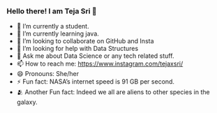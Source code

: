 ### Hello there! I am Teja Sri 👋



- 🔭 I’m currently a student. 
- 🌱 I’m currently learning java.
- 👯 I’m looking to collaborate on GitHub and Insta
- 🤔 I’m looking for help with Data Structures
- 💬 Ask me about Data Science or any tech related stuff.
- 📫 How to reach me: https://www.instagram.com/tejaxsri/
- 😄 Pronouns: She/her
- ⚡ Fun fact: NASA’s internet speed is 91 GB per second.
- 🫂 Another Fun fact: Indeed we all are aliens to other species in the galaxy.

